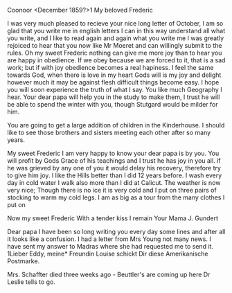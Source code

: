  Coonoor <December 1859?>1
My beloved Frederic

I was very much pleased to recieve your nice long letter of October, I am so glad that you write me in english letters I can in this way understand all what you write, and I like to read again and again what you write me I was greatly rejoiced to hear that you now like Mr Moeret and can willingly submit to the rules. Oh my sweet Frederic nothing can give me more joy than to hear you are happy in obedience. If we obey because we are forced to it, that is a sad work; but if with joy obedience becomes a real hapiness. I feel the same towards God, when there is love in my heart Gods will is my joy and delight however much it may be against flesh difficult things become easy. I hope you will soon experience the truth of what I say. You like much Geography I hear. Your dear papa will help you in the study to make them, I trust he will be able to spend the winter with you, though Stutgard would be milder for him.

You are going to get a large addition of children in the Kinderhouse. I should like to see those brothers and sisters meeting each other after so many years.

My sweet Frederic I am very happy to know your dear papa is by you. You will profit by Gods Grace of his teachings and I trust he has joy in you all. if he was grieved by any one of you it would delay his recovery, therefore try to give him joy. I like the Hills better than I did 12 years before. I wash every day in cold water I walk also more than I did at Calicut. The weather is now very nice; Though there is no ice it is very cold and I put on three pairs of stocking to warm my cold legs. I am as big as a tour from the many clothes I put on

Now my sweet Frederic With a tender kiss I remain
 Your Mama J. Gundert

Dear papa I have been so long writing you every day some lines and after all it looks like a confusion. I had a letter from Mrs Young not many news. I have sent my answer to Madras where she had requested me to send it. 
1Lieber Eddy, meine* Freundin Louise schickt Dir diese Amerikanische Postmarke.

Mrs. Schaffter died three weeks ago - Beuttler's are coming up here Dr Leslie tells to go.
